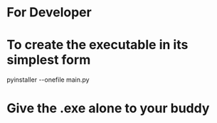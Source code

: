 # For Developer

# To create the executable in its simplest form
pyinstaller --onefile main.py

# Give the .exe alone to your buddy